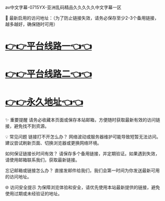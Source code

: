 av中文字幕-0715YX-亚洲乱码精品久久久久久中文字幕一区

🌟 最新启用的访问地址：（为了防止链接失效，请务必保存至少2-3个备用链接，越多越好，确保随时可用）

# [👉👉平台线路一👈👈](https://za52.run)

# [👉👉平台线路二👈👈](https://za53.run)

# [👉👉永久地址👈👈](https://za51.run)

✨ 重要提醒
请务必收藏本页面或保存本站邮箱，方便随时获取最新有效的访问链接，避免找不到资源。

💡 常见问题
链接打不开怎么办？
网络波动或服务器维护可能导致短暂无法访问。建议尝试刷新页面、切换浏览器或更换网络环境。

如何保证链接长时间有效？
请保存多个备用链接，并定期验证。如果遇到失效，请使用邮箱联系我们，获取最新链接。

忘记邮箱或链接怎么办？
直接发邮件给我们，我们会第一时间为你发送最新可用的访问地址。

🌐 访问安全提示
为保障浏览体验和安全，请优先使用本站最新提供的链接，避免使用过期或未经验证的地址。

